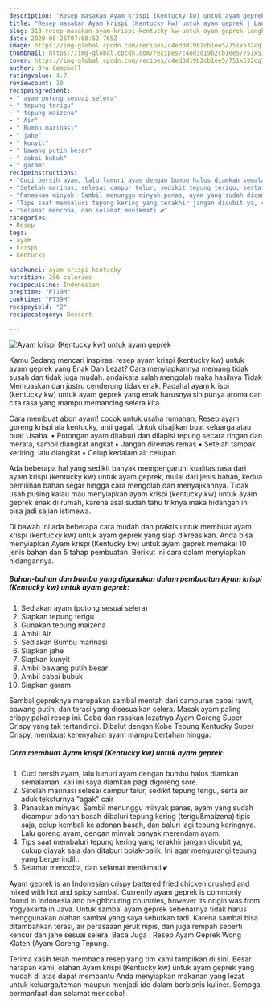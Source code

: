 ```yaml
---
description: "Resep masakan Ayam krispi (Kentucky kw) untuk ayam geprek | Langkah Membuat Ayam krispi (Kentucky kw) untuk ayam geprek Yang Enak Dan Mudah"
title: "Resep masakan Ayam krispi (Kentucky kw) untuk ayam geprek | Langkah Membuat Ayam krispi (Kentucky kw) untuk ayam geprek Yang Enak Dan Mudah"
slug: 313-resep-masakan-ayam-krispi-kentucky-kw-untuk-ayam-geprek-langkah-membuat-ayam-krispi-kentucky-kw-untuk-ayam-geprek-yang-enak-dan-mudah
date: 2020-08-26T07:00:52.765Z
image: https://img-global.cpcdn.com/recipes/c4ed3d19b2cb1ee5/751x532cq70/ayam-krispi-kentucky-kw-untuk-ayam-geprek-foto-resep-utama.jpg
thumbnail: https://img-global.cpcdn.com/recipes/c4ed3d19b2cb1ee5/751x532cq70/ayam-krispi-kentucky-kw-untuk-ayam-geprek-foto-resep-utama.jpg
cover: https://img-global.cpcdn.com/recipes/c4ed3d19b2cb1ee5/751x532cq70/ayam-krispi-kentucky-kw-untuk-ayam-geprek-foto-resep-utama.jpg
author: Ora Campbell
ratingvalue: 4.7
reviewcount: 10
recipeingredient:
- " ayam potong sesuai selera"
- " tepung terigu"
- " tepung maizena"
- " Air"
- " Bumbu marinasi"
- " jahe"
- " kunyit"
- " bawang putih besar"
- " cabai bubuk"
- " garam"
recipeinstructions:
- "Cuci bersih ayam, lalu lumuri ayam dengan bumbu halus diamkan semalaman, kali ini saya diamkan pagi digoreng sore."
- "Setelah marinasi selesai campur telur, sedikit tepung terigu, serta air aduk teksturnya &#34;agak&#34; cair"
- "Panaskan minyak. Sambil menunggu minyak panas, ayam yang sudah dicampur adonan basah dibaluri tepung kering (terigu&amp;maizena) tipis saja, celup kembali ke adonan basah, dan baluri lagi tepung keringnya. Lalu goreng ayam, dengan minyak banyak merendam ayam."
- "Tips saat membaluri tepung kering yang terakhir jangan dicubit ya, cukup diayak saja dan ditaburi bolak-balik. Ini agar mengurangi tepung yang bergerindil.."
- "Selamat mencoba, dan selamat menikmati 💕"
categories:
- Resep
tags:
- ayam
- krispi
- kentucky

katakunci: ayam krispi kentucky 
nutrition: 296 calories
recipecuisine: Indonesian
preptime: "PT19M"
cooktime: "PT39M"
recipeyield: "2"
recipecategory: Dessert

---
```



![Ayam krispi (Kentucky kw) untuk ayam geprek](https://img-global.cpcdn.com/recipes/c4ed3d19b2cb1ee5/751x532cq70/ayam-krispi-kentucky-kw-untuk-ayam-geprek-foto-resep-utama.jpg)

Kamu Sedang mencari inspirasi resep ayam krispi (kentucky kw) untuk ayam geprek yang Enak Dan Lezat? Cara menyiapkannya memang tidak susah dan tidak juga mudah. andaikata salah mengolah maka hasilnya Tidak Memuaskan dan justru cenderung tidak enak. Padahal ayam krispi (kentucky kw) untuk ayam geprek yang enak harusnya sih punya aroma dan cita rasa yang mampu memancing selera kita.

Cara membuat abon ayam! cocok untuk usaha rumahan. Resep ayam goreng krispi ala kentucky, anti gagal. Untuk disajikan buat keluarga atau buat Usaha. • Potongan ayam ditaburi dan dilapisi tepung secara ringan dan merata, sambil diangkat angkat • Jangan diremas remas • Setelah tampak keriting, lalu diangkat • Celup kedalam air celupan.

Ada beberapa hal yang sedikit banyak mempengaruhi kualitas rasa dari ayam krispi (kentucky kw) untuk ayam geprek, mulai dari jenis bahan, kedua pemilihan bahan segar hingga cara mengolah dan menyajikannya. Tidak usah pusing kalau mau menyiapkan ayam krispi (kentucky kw) untuk ayam geprek enak di rumah, karena asal sudah tahu triknya maka hidangan ini bisa jadi sajian istimewa.


Di bawah ini ada beberapa cara mudah dan praktis untuk membuat ayam krispi (kentucky kw) untuk ayam geprek yang siap dikreasikan. Anda bisa menyiapkan Ayam krispi (Kentucky kw) untuk ayam geprek memakai 10 jenis bahan dan 5 tahap pembuatan. Berikut ini cara dalam menyiapkan hidangannya.

<!--inarticleads1-->

##### Bahan-bahan dan bumbu yang digunakan dalam pembuatan Ayam krispi (Kentucky kw) untuk ayam geprek:

1. Sediakan  ayam (potong sesuai selera)
1. Siapkan  tepung terigu
1. Gunakan  tepung maizena
1. Ambil  Air
1. Sediakan  Bumbu marinasi
1. Siapkan  jahe
1. Siapkan  kunyit
1. Ambil  bawang putih besar
1. Ambil  cabai bubuk
1. Siapkan  garam


Sambal gepreknya merupakan sambal mentah dari campuran cabai rawit, bawang putih, dan terasi yang disesuaikan selera. Masak ayam paling crispy pakai resep ini. Coba dan rasakan lezatnya Ayam Goreng Super Crispy yang tak tertandingi. Dibalut dengan Kobe Tepung Kentucky Super Crispy, membuat kerenyahan ayam mampu bertahan hingga. 

<!--inarticleads2-->

##### Cara membuat Ayam krispi (Kentucky kw) untuk ayam geprek:

1. Cuci bersih ayam, lalu lumuri ayam dengan bumbu halus diamkan semalaman, kali ini saya diamkan pagi digoreng sore.
1. Setelah marinasi selesai campur telur, sedikit tepung terigu, serta air aduk teksturnya &#34;agak&#34; cair
1. Panaskan minyak. Sambil menunggu minyak panas, ayam yang sudah dicampur adonan basah dibaluri tepung kering (terigu&amp;maizena) tipis saja, celup kembali ke adonan basah, dan baluri lagi tepung keringnya. Lalu goreng ayam, dengan minyak banyak merendam ayam.
1. Tips saat membaluri tepung kering yang terakhir jangan dicubit ya, cukup diayak saja dan ditaburi bolak-balik. Ini agar mengurangi tepung yang bergerindil..
1. Selamat mencoba, dan selamat menikmati 💕


Ayam geprek is an Indonesian crispy battered fried chicken crushed and mixed with hot and spicy sambal. Currently ayam geprek is commonly found in Indonesia and neighbouring countries, however its origin was from Yogyakarta in Java. Untuk sambal ayam geprek sebenarnya tidak harus menggunakan olahan sambal yang saya sebutkan tadi. Karena sambal bisa ditambahkan terasi, air perasaaan jeruk nipis, dan juga rempah seperti kencur dan jahe sesuai selera. Baca Juga : Resep Ayam Geprek Wong Klaten (Ayam Goreng Tepung. 

Terima kasih telah membaca resep yang tim kami tampilkan di sini. Besar harapan kami, olahan Ayam krispi (Kentucky kw) untuk ayam geprek yang mudah di atas dapat membantu Anda menyiapkan makanan yang lezat untuk keluarga/teman maupun menjadi ide dalam berbisnis kuliner. Semoga bermanfaat dan selamat mencoba!
